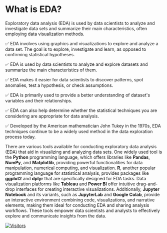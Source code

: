 # What is EDA?

Exploratory data analysis (EDA) is used by data scientists to analyze and investigate data sets and summarize their main characteristics, often employing data visualization methods.

✅️ EDA involves using graphics and visualizations to explore and analyze a data set. The goal is to explore, investigate and learn, as opposed to confirming statistical hypotheses.

✅️ EDA is used by data scientists to analyze and explore datasets and summarize the main characteristics of them.

✅️ EDA makes it easier for data scientists to discover patterns, spot anomalies, test a hypothesis, or check assumptions.

✅️ EDA is primarily used to provide a better understanding of dataset's variables and their relationships.

✅️ EDA can also help determine whether the statistical techniques you are considering are appropriate for data analysis.

✅️ Developed by the American mathematician John Tukey in the 1970s, EDA techniques continue to be a widely used method in the data exploration process today.

There are various tools available for conducting exploratory data analysis (EDA) that aid in visualizing and analyzing data sets. One widely used tool is the **Python** programming language, which offers libraries like **Pandas**, **NumPy**, and **Matplotlib**, providing powerful functionalities for data manipulation, numerical computing, and visualization. **R**, another popular programming language for statistical analysis, provides packages like **ggplot2** and **dplyr** that are specifically designed for EDA tasks. Data visualization platforms like **Tableau** and **Power BI** offer intuitive drag-and-drop interfaces for creating interactive visualizations. Additionally, **Jupyter Notebook** and its variants, such as **JupyterLab** and **Google Colab**, provide an interactive environment combining code, visualizations, and narrative elements, making them ideal for conducting EDA and sharing analysis workflows. These tools empower data scientists and analysts to effectively explore and communicate insights from the data.

[![Visitors](https://api.visitorbadge.io/api/visitors?path=https%3A%2F%2Fgithub.com%2Fdrshahizan\&labelColor=%23697689\&countColor=%23555555\&style=plastic)](https://visitorbadge.io/status?path=https%3A%2F%2Fgithub.com%2Fdrshahizan)
